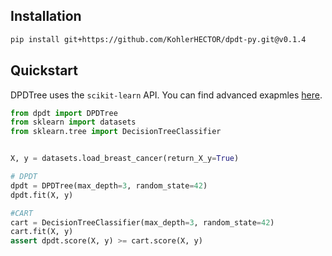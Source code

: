 ## Installation
```bash
pip install git+https://github.com/KohlerHECTOR/dpdt-py.git@v0.1.4
```


## Quickstart
DPDTree uses the ```scikit-learn``` API. You can find advanced exapmles [here](https://github.com/KohlerHECTOR/dpdt-py/blob/main/examples/).

```python
from dpdt import DPDTree
from sklearn import datasets
from sklearn.tree import DecisionTreeClassifier


X, y = datasets.load_breast_cancer(return_X_y=True)

# DPDT
dpdt = DPDTree(max_depth=3, random_state=42)
dpdt.fit(X, y)

#CART
cart = DecisionTreeClassifier(max_depth=3, random_state=42)
cart.fit(X, y)
assert dpdt.score(X, y) >= cart.score(X, y)
```